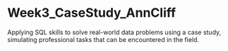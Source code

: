 # Week3_CaseStudy_AnnCliff
Applying SQL skills to solve real-world data problems using a case study, simulating professional tasks that can be encountered in the field.

